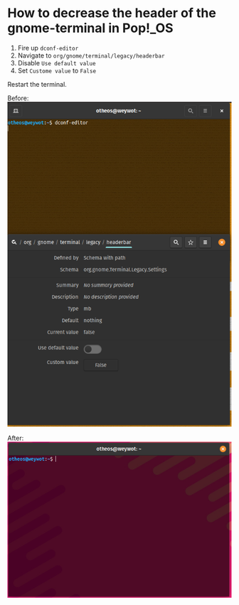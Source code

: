 # How to decrease the header of the gnome-terminal in Pop!_OS

1. Fire up ```dconf-editor```
2. Navigate to ```org/gnome/terminal/legacy/headerbar```
3. Disable ```Use default value```
4. Set ```Custome value``` to ```False```

Restart the terminal.

Before:
![Edit headerbar](../assets/term_header.png)


After:
![Terminal After](../assets/term_after.png)

 
